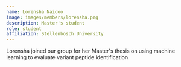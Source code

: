 ```yaml
---
name: Lorensha Naidoo
image: images/members/lorensha.png
description: Master's student
role: student
affiliation: Stellenbosch University
---
```


Lorensha joined our group for her Master's thesis on using machine learning to evaluate variant peptide identification.
